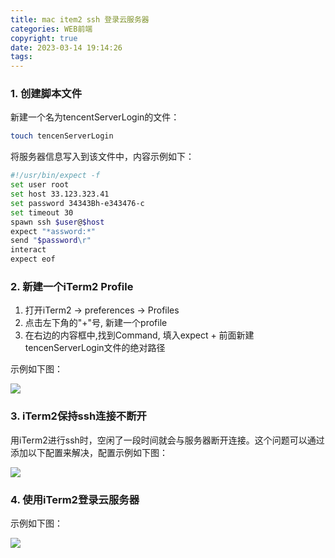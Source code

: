 ```yaml
---
title: mac item2 ssh 登录云服务器
categories: WEB前端
copyright: true
date: 2023-03-14 19:14:26
tags:
---
```

### 1\. 创建脚本文件

新建一个名为tencentServerLogin的文件：

```zsh
touch tencenServerLogin
```

<!--more-->

将服务器信息写入到该文件中，内容示例如下：

```zsh
#!/usr/bin/expect -f
set user root
set host 33.123.323.41
set password 34343Bh-e343476-c
set timeout 30
spawn ssh $user@$host
expect "*assword:*"
send "$password\r"
interact
expect eof
```

### 2\. 新建一个iTerm2 Profile

1.  打开iTerm2 -> preferences -> Profiles
2.  点击左下角的"+"号, 新建一个profile
3.  在右边的内容框中,找到Command, 填入expect + 前面新建tencenServerLogin文件的绝对路径

示例如下图：

  

![](https://cdn.jsdelivr.net/gh/wangyuan0108/img/note/202303141917407)

### 3\. iTerm2保持ssh连接不断开

用iTerm2进行ssh时，空闲了一段时间就会与服务器断开连接。这个问题可以通过添加以下配置来解决，配置示例如下图：

  

![](https://cdn.jsdelivr.net/gh/wangyuan0108/img/note/202303141918096)

### 4\. 使用iTerm2登录云服务器

示例如下图：

  

![](https://cdn.jsdelivr.net/gh/wangyuan0108/img/note/202303141918585)

